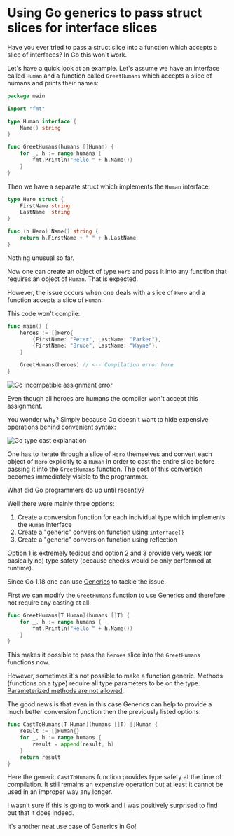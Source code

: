 <!--
    Tags: golang
-->

# Using Go generics to pass struct slices for interface slices

Have you ever tried to pass a struct slice into a function which accepts a slice of interfaces? In Go this won't work.

Let's have a quick look at an example. Let's assume we have an interface called `Human` and a function called `GreetHumans` which accepts a slice of humans and prints their names:

```go
package main

import "fmt"

type Human interface {
	Name() string
}

func GreetHumans(humans []Human) {
	for _, h := range humans {
		fmt.Println("Hello " + h.Name())
	}
}
```

Then we have a separate struct which implements the `Human` interface:

```go
type Hero struct {
	FirstName string
	LastName  string
}

func (h Hero) Name() string {
	return h.FirstName + " " + h.LastName
}
```

Nothing unusual so far.

Now one can create an object of type `Hero` and pass it into any function that requires an object of `Human`. That is expected.

However, the issue occurs when one deals with a slice of `Hero` and a function accepts a slice of `Human`.

This code won't compile:

```go
func main() {
	heroes := []Hero{
		{FirstName: "Peter", LastName: "Parker"},
		{FirstName: "Bruce", LastName: "Wayne"},
	}

	GreetHumans(heroes) // <-- Compilation error here
}
```

![Go incompatible assignment error](https://cdn.dusted.codes/images/blog-posts/2022-09-04/go-incompatible-assignment-error.jpg)

Even though all heroes are humans the compiler won't accept this assignment.

You wonder why? Simply because Go doesn't want to hide expensive operations behind convenient syntax:

![Go type cast explanation](https://cdn.dusted.codes/images/blog-posts/2022-09-04/go-type-cast-explanation.jpg)

One has to iterate through a slice of `Hero` themselves and convert each object of `Hero` explicitly to a `Human` in order to cast the entire slice before passing it into the `GreetHumans` function. The cost of this conversion becomes immediately visible to the programmer.

What did Go programmers do up until recently?

Well there were mainly three options:

1. Create a conversion function for each individual type which implements the `Human` interface
2. Create a "generic" conversion function using `interface{}`
3. Create a "generic" conversion function using reflection

Option 1 is extremely tedious and option 2 and 3 provide very weak (or basically no) type safety (because checks would be only performed at runtime).

Since Go 1.18 one can use [Generics](https://go.dev/blog/intro-generics) to tackle the issue.

First we can modify the `GreetHumans` function to use Generics and therefore not require any casting at all:

```go
func GreetHumans[T Human](humans []T) {
	for _, h := range humans {
		fmt.Println("Hello " + h.Name())
	}
}
```

This makes it possible to pass the `heroes` slice into the `GreetHumans` functions now.

However, sometimes it's not possible to make a function generic. Methods (functions on a type) require all type parameters to be on the type. [Parameterized methods are not allowed](https://go.googlesource.com/proposal/+/refs/heads/master/design/43651-type-parameters.md#No-parameterized-methods).

The good news is that even in this case Generics can help to provide a much better conversion function then the previously listed options:

```go
func CastToHumans[T Human](humans []T) []Human {
	result := []Human{}
	for _, h := range humans {
		result = append(result, h)
	}
	return result
}
```

Here the generic `CastToHumans` function provides type safety at the time of compilation. It still remains an expensive operation but at least it cannot be used in an improper way any longer.

I wasn't sure if this is going to work and I was positively surprised to find out that it does indeed.

It's another neat use case of Generics in Go!
